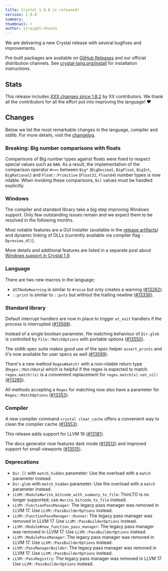 ```yaml
---
title: Crystal 1.9.0 is released!
version: 1.9.0
summary:
thumbnail: +
author: straight-shoota
---
```


We are delivering a new Crystal release with several bugfixes and improvements.

Pre-built packages are available on [GitHub Releases](https://github.com/crystal-lang/crystal/releases/tag/1.9.0)
and our official distribution channels.
See [crystal-lang.org/install](https://crystal-lang.org/install/) for
installation instructions.

## Stats

This release includes [XXX changes since 1.8.2](https://github.com/crystal-lang/crystal/pulls?q=is%3Apr+milestone%3A1.9.0)
by XX contributors. We thank all the contributors for all the effort put into
improving the language! ❤️

## Changes

Below we list the most remarkable changes in the language, compiler and stdlib.
For more details, visit the [changelog](https://github.com/crystal-lang/crystal/releases/tag/1.9.0).

### Breaking: Big number comparisons with floats

Comparisons of Big number types against floats were fixed to respect special
values such as `NAN`. As a result, the implementation of the comparison operator
`#<=>` between `Big*` (`BigDecimal`, `BigFloat`, `BigInt`, `BigRational`) and
`Float::Primitive` (`Float32`, `Float64`) number types is now nilable.
When invoking these comparisons, `Nil` values must be handled explicitly.

### Windows

The compiler and standard library take a big step improving Windows support.
Only few outstanding issues remain and we expect them to be resolved in the
following months.

Most notable features are a GUI installer (available in the [release artifacts](https://github.com/crystal-lang/crystal/releases/tag/1.9.0))
and dynamic linking of DLLs (currently available via compiler flag
`-Dpreview_dll`).

More details and additional features are listed in a separate post about
[Windows support in Crystal 1.9](/2023/07/06/windows-support-1.9.md).

### Language

There are two new macros in the language:

* `ASTNode#warning` is similar to `#raise` but only creates a warning ([#13262](https://github.com/crystal-lang/crystal/pull/13262)).
* `::print` is similar to `::puts` but without the trailing newline ([#13336](https://github.com/crystal-lang/crystal/pull/13336)).

### Standard library

Default interrupt handlers are now in place to trigger `at_exit` handlers
if the process is interrupted ([#13568](https://github.com/crystal-lang/crystal/pull/13568)).

Instead of a single boolean parameter, file matching behaviour of `Dir.glob`
is controlled by `File::MatchOptions` with portable options ([#13550](https://github.com/crystal-lang/crystal/pull/13550)).

The stdlib spec suite makes good use of the spec helper `assert_prints` and it's
now available for user specs as well ([#13599](https://github.com/crystal-lang/crystal/pull/13599)).

There's a new method `Regex#match!` with a non-nilable return type
(`Regex::MatchData`) which is helpful if the regex is expected to match.
`regex.match!(x)` is a convenient replacement for `regex.match(x).not_nil!` ([#13285](https://github.com/crystal-lang/crystal/pull/13285)).

All methods accepting a `Regex` for matching now also have a parameter for
`Regex::MatchOptions` ([#13353](https://github.com/crystal-lang/crystal/pull/13353)).

### Compiler

A new compiler command `crystal clear_cache` offers a convenient way to clean
the compiler cache ([#13553](https://github.com/crystal-lang/crystal/pull/13553)).

This release adds support for LLVM 16 ([#13181](https://github.com/crystal-lang/crystal/pull/13181)).

The docs generator now features dark mode ([#13512](https://github.com/crystal-lang/crystal/pull/13512))
and improved support for small viewports ([#13515](https://github.com/crystal-lang/crystal/pull/13515)).

### Deprecations

* `Dir.[]` with `match_hidden` parameter: Use the overload with a `match`
  parameter instead.
* `Dir.glob` with `match_hidden` parameter: Use the overload with a `match`
  parameter instead.
* `LLVM::Module#write_bitcode_with_summary_to_file`: ThinLTO is no longer
  supported; use `#write_bitcode_to_file` instead.
* `LLVM::FunctionPassManager`: The legacy pass manager was removed in LLVM 17.
  Use `LLVM::PassBuilderOptions` instead.
* `LLVM::FunctionPassManager::Runner`: The legacy pass manager was removed in
  LLVM 17. Use `LLVM::PassBuilderOptions` instead.
* `LLVM::Module#new_function_pass_manager`: The legacy pass manager was removed
  in LLVM 17. Use `LLVM::PassBuilderOptions` instead.
* `LLVM::ModulePassManager`: The legacy pass manager was removed in LLVM 17.
  Use `LLVM::PassBuilderOptions` instead.
* `LLVM::PassManagerBuilder`: The legacy pass manager was removed in LLVM 17.
  Use `LLVM::PassBuilderOptions` instead.
* `LLVM::PassRegistry`: The legacy pass manager was removed in LLVM 17. Use
  `LLVM::PassBuilderOptions` instead.
